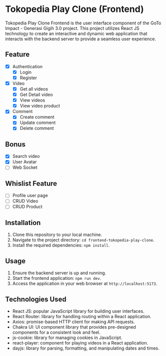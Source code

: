 # Tokopedia Play Clone (Frontend)

Tokopedia Play Clone Frontend is the user interface component of the GoTo Impact - Generasi Gigih 3.0 project. This project utilizes React JS technology to create an interactive and dynamic web application that interacts with the backend server to provide a seamless user experience.

## Feature

- [x] Authentication
  - [x] Login
  - [x] Register
- [x] Video
  - [x] Get all videos
  - [x] Get Detail video
  - [x] View videos 
  - [x] View video product 
- [x] Comment
  - [x] Create comment
  - [x] Update comment
  - [x] Delete comment 

## Bonus

- [x] Search video
- [x] User Avatar
- [ ] Web Socket

## Whislist Feature

- [ ] Profile user page
- [ ] CRUD Video
- [ ] CRUD Product

## Installation

1. Clone this repository to your local machine.
2. Navigate to the project directory: `cd frontend-tokopedia-play-clone`.
3. Install the required dependencies: `npm install`.

## Usage

1. Ensure the backend server is up and running.
2. Start the frontend application: `npm run dev`.
3. Access the application in your web browser at `http://localhost:5173`.

## Technologies Used

- React JS: popular JavaScript library for building user interfaces.
- React Router: library for handling routing within a React application.
- Axios: promise-based HTTP client for making API requests.
- Chakra UI: UI component library that provides pre-designed components for a consistent look and feel.
- js-cookie: library for managing cookies in JavaScript.
- react-player: component for playing videos in a React application.
- dayjs: library for parsing, formatting, and manipulating dates and times.